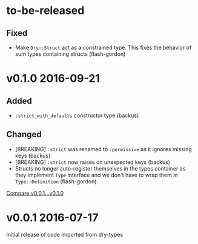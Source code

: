 # to-be-released

## Fixed

* Make `Dry::Struct` act as a constrained type. This fixes the behavior of sum types containing structs (flash-gordon)

# v0.1.0 2016-09-21

## Added

* `:strict_with_defaults` constructor type (backus)

## Changed

* [BREAKING] `:strict` was renamed to `:permissive` as it ignores missing keys (backus)
* [BREAKING] `:strict` now raises on unexpected keys (backus)
* Structs no longer auto-register themselves in the types container as they implement `Type` interface and we don't have to wrap them in `Type::Definition` (flash-gordon)

[Compare v0.0.1...v0.1.0](https://github.com/dry-rb/dry-struct/compare/v0.0.1...v0.1.0)

# v0.0.1 2016-07-17

Initial release of code imported from dry-types
